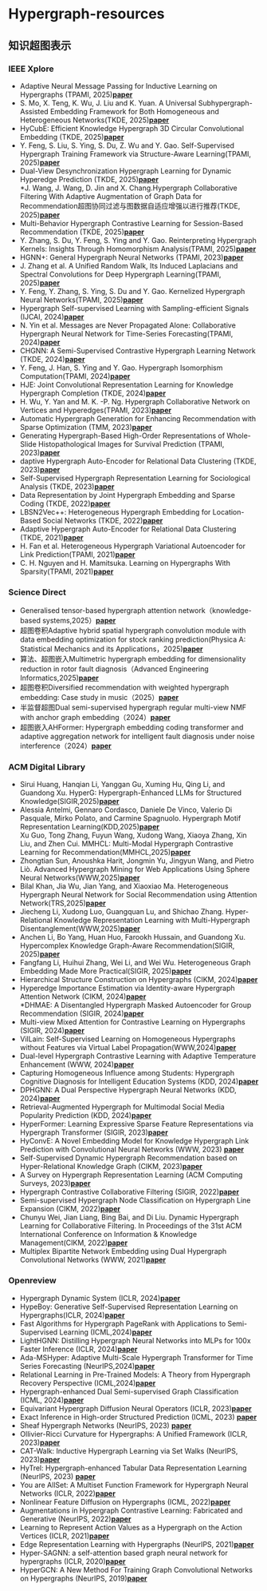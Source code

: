# Hypergraph-resources
## 知识超图表示<br>
### IEEE Xplore<br>
* Adaptive Neural Message Passing for Inductive Learning on Hypergraphs (TPAMI, 2025)[**paper**](https://ieeexplore.ieee.org/document/10612216)<br>
* S. Mo, X. Teng, K. Wu, J. Liu and K. Yuan. A Universal Subhypergraph-Assisted Embedding Framework for Both Homogeneous and Heterogeneous Networks(TKDE, 2025)[**paper**](https://ieeexplore.ieee.org/document/11045888)<br>
* HyCubE: Efficient Knowledge Hypergraph 3D Circular Convolutional Embedding (TKDE, 2025)[**paper**](https://ieeexplore.ieee.org/document/10845179)<br>
* Y. Feng, S. Liu, S. Ying, S. Du, Z. Wu and Y. Gao. Self-Supervised Hypergraph Training Framework via Structure-Aware Learning(TPAMI, 2025)[**paper**](https://ieeexplore.ieee.org/document/11106277)<br>
* Dual-View Desynchronization Hypergraph Learning for Dynamic Hyperedge Prediction (TKDE, 2025)[**paper**](https://ieeexplore.ieee.org/document/10771713)<br>
*J. Wang, J. Wang, D. Jin and X. Chang.Hypergraph Collaborative Filtering With Adaptive Augmentation of Graph Data for Recommendation超图协同过滤与图数据自适应增强以进行推荐(TKDE, 2025)[**paper**](https://ieeexplore.ieee.org/document/10877773)<br>
* Multi-Behavior Hypergraph Contrastive Learning for Session-Based Recommendation (TKDE, 2025)[**paper**](https://ieeexplore.ieee.org/document/10816604)<br>
* Y. Zhang, S. Du, Y. Feng, S. Ying and Y. Gao. Reinterpreting Hypergraph Kernels: Insights Through Homomorphism Analysis(TPAMI, 2025)[**paper**](https://ieeexplore.ieee.org/document/11159289)<br>
* HGNN+: General Hypergraph Neural Networks (TPAMI, 2023)[**paper**](https://ieeexplore.ieee.org/document/9795251)<br>
* J. Zhang et al. A Unified Random Walk, Its Induced Laplacians and Spectral Convolutions for Deep Hypergraph Learning(TPAMI, 2025)[**paper**](https://ieeexplore.ieee.org/document/11103747)<br>
* Y. Feng, Y. Zhang, S. Ying, S. Du and Y. Gao. Kernelized Hypergraph Neural Networks(TPAMI, 2025)[**paper**](https://ieeexplore.ieee.org/document/11063418)<br>
* Hypergraph Self-supervised Learning with Sampling-efficient Signals (IJCAI, 2024)[**paper**](https://www.ijcai.org/proceedings/2024/486)<br>
* N. Yin et al. Messages are Never Propagated Alone: Collaborative Hypergraph Neural Network for Time-Series Forecasting(TPAMI, 2024)[**paper**](https://ieeexplore.ieee.org/document/10314020)<br>
* CHGNN: A Semi-Supervised Contrastive Hypergraph Learning Network (TKDE, 2024)[**paper**](https://ieeexplore.ieee.org/document/10478209)<br>
* Y. Feng, J. Han, S. Ying and Y. Gao. Hypergraph Isomorphism Computation(TPAMI, 2024)[**paper**](https://ieeexplore.ieee.org/document/10398457)<br>
* HJE: Joint Convolutional Representation Learning for Knowledge Hypergraph Completion (TKDE, 2024)[**paper**](https://ieeexplore.ieee.org/document/10436025)<br>
* H. Wu, Y. Yan and M. K. -P. Ng. Hypergraph Collaborative Network on Vertices and Hyperedges(TPAMI, 2023)[**paper**](https://ieeexplore.ieee.org/document/9782536)<br>
* Automatic Hypergraph Generation for Enhancing Recommendation with Sparse Optimization (TMM, 2023)[**paper**](https://ieeexplore.ieee.org/document/10336546)<br>
* Generating Hypergraph-Based High-Order Representations of Whole-Slide Histopathological Images for Survival Prediction (TPAMI, 2023)[**paper**](https://ieeexplore.ieee.org/document/9903546)<br>
* daptive Hypergraph Auto-Encoder for Relational Data Clustering (TKDE, 2023)[**paper**](https://ieeexplore.ieee.org/document/9525190)<br>
* Self-Supervised Hypergraph Representation Learning for Sociological Analysis (TKDE, 2023)[**paper**](https://ieeexplore.ieee.org/document/10040228)<br>
* Data Representation by Joint Hypergraph Embedding and Sparse Coding (TKDE, 2022)[**paper**](https://ieeexplore.ieee.org/document/9141415)<br>
* LBSN2Vec++: Heterogeneous Hypergraph Embedding for Location-Based Social Networks (TKDE, 2022)[**paper**](https://ieeexplore.ieee.org/document/9099985)<br>
* Adaptive Hypergraph Auto-Encoder for Relational Data Clustering (TKDE, 2021)[**paper**](https://ieeexplore.ieee.org/document/9525190)<br>
* H. Fan et al. Heterogeneous Hypergraph Variational Autoencoder for Link Prediction(TPAMI, 2021)[**paper**](https://ieeexplore.ieee.org/document/9354594)<br>
* C. H. Nguyen and H. Mamitsuka. Learning on Hypergraphs With Sparsity(TPAMI, 2021)[**paper**](https://ieeexplore.ieee.org/document/9001176)<br>
### Science Direct<br>
* Generalised tensor-based hypergraph attention network（knowledge-based systems,2025）[**paper**](https://www.sciencedirect.com/science/article/pii/S0950705125017691)
* 超图卷积Adaptive hybrid spatial hypergraph convolution module with data embedding optimization for stock ranking prediction(Physica A: Statistical Mechanics and its Applications，2025)[**paper**](https://www.sciencedirect.com/science/article/pii/S0378437125006983)
* 算法、超图嵌入Multimetric hypergraph embedding for dimensionality reduction in rotor fault diagnosis（Advanced Engineering Informatics,2025)[**paper**](https://www.sciencedirect.com/science/article/pii/S1474034625003805)
* 超图卷积Diversified recommendation with weighted hypergraph embedding: Case study in music（2025）[**paper**](https://www.sciencedirect.com/science/article/pii/S092523122401676X)
* 半监督超图Dual semi-supervised hypergraph regular multi-view NMF with anchor graph embedding（2024）[**paper**](https://www.sciencedirect.com/science/article/pii/S0950705124012966)
* 超图嵌入AHFormer: Hypergraph embedding coding transformer and adaptive aggregation network for intelligent fault diagnosis under noise interference（2024）[**paper**](https://www.sciencedirect.com/science/article/pii/S1474034624001666)
### ACM Digital Library<br>
* Sirui Huang, Hanqian Li, Yanggan Gu, Xuming Hu, Qing Li, and Guandong Xu. HyperG: Hypergraph-Enhanced LLMs for Structured Knowledge(SIGIR,2025)[**paper**](https://dl.acm.org/doi/10.1145/3726302.3730002)<br>
* Alessia Antelmi, Gennaro Cordasco, Daniele De Vinco, Valerio Di Pasquale, Mirko Polato, and Carmine Spagnuolo. Hypergraph Motif Representation Learning(KDD,2025)[**paper**](https://dl.acm.org/doi/10.1145/3690624.3709274)<br>
Xu Guo, Tong Zhang, Fuyun Wang, Xudong Wang, Xiaoya Zhang, Xin Liu, and Zhen Cui. MMHCL: Multi-Modal Hypergraph Contrastive Learning for Recommendation(MMHCL,2025)[**paper**](https://dl.acm.org/doi/10.1145/3762665)<br>
* Zhongtian Sun, Anoushka Harit, Jongmin Yu, Jingyun Wang, and Pietro Liò. Advanced Hypergraph Mining for Web Applications Using Sphere Neural Networks(WWW,2025)[**paper**](https://dl.acm.org/doi/10.1145/3701716.3715577)<br>
* Bilal Khan, Jia Wu, Jian Yang, and Xiaoxiao Ma. Heterogeneous Hypergraph Neural Network for Social Recommendation using Attention Network(TRS,2025)[**paper**](https://dl.acm.org/doi/10.1145/3613964)<br>
* Jiecheng Li, Xudong Luo, Guangquan Lu, and Shichao Zhang. Hyper-Relational Knowledge Representation Learning with Multi-Hypergraph Disentanglement(WWW,2025)[**paper**](https://dl.acm.org/doi/10.1145/3696410.3714907)<br>
* Anchen Li, Bo Yang, Huan Huo, Farookh Hussain, and Guandong Xu. Hypercomplex Knowledge Graph-Aware Recommendation(SIGIR, 2025)[**paper**](https://dl.acm.org/doi/10.1145/3726302.3730001)<br>
* Fangfang Li, Huihui Zhang, Wei Li, and Wei Wu. Heterogeneous Graph Embedding Made More Practical(SIGIR, 2025)[**paper**](https://dl.acm.org/doi/10.1145/3726302.3729993)<br>
* Hierarchical Structure Construction on Hypergraphs (CIKM, 2024)[**paper**](https://dl.acm.org/doi/10.1145/3627673.3679765)<br>
* Hyperedge Importance Estimation via Identity-aware Hypergraph Attention Network (CIKM, 2024)[**paper**](https://dl.acm.org/doi/10.1145/3627673.3679685)<br>
*DHMAE: A Disentangled Hypergraph Masked Autoencoder for Group Recommendation (SIGIR, 2024)[**paper**](https://dl.acm.org/doi/10.1145/3626772.3657699)<br>
* Multi-view Mixed Attention for Contrastive Learning on Hypergraphs (SIGIR, 2024)[**paper**](https://dl.acm.org/doi/10.1145/3626772.3657897)<br>
* VilLain: Self-Supervised Learning on Homogeneous Hypergraphs without Features via Virtual Label Propagation(WWW,2024)[**paper**](https://dl.acm.org/doi/10.1145/3589334.3645454)<br>
* Dual-level Hypergraph Contrastive Learning with Adaptive Temperature Enhancement (WWW, 2024)[**paper**](https://dl.acm.org/doi/10.1145/3589335.3651493)<br>
* Capturing Homogeneous Influence among Students: Hypergraph Cognitive Diagnosis for Intelligent Education Systems (KDD, 2024)[**paper**](https://dl.acm.org/doi/10.1145/3637528.3672002)<br>
* DPHGNN: A Dual Perspective Hypergraph Neural Networks (KDD, 2024)[**paper**](https://dl.acm.org/doi/10.1145/3637528.3672047)<br>
* Retrieval-Augmented Hypergraph for Multimodal Social Media Popularity Prediction (KDD, 2024)[**paper**](https://dl.acm.org/doi/10.1145/3637528.3672041)<br>
* HyperFormer: Learning Expressive Sparse Feature Representations via Hypergraph Transformer (SIGIR, 2023)[**paper**](https://dl.acm.org/doi/10.1145/3539618.3591999)<br>
* HyConvE: A Novel Embedding Model for Knowledge Hypergraph Link Prediction with Convolutional Neural Networks (WWW, 2023) [**paper**](https://dl.acm.org/doi/10.1145/3543507.3583256)<br>
* Self-Supervised Dynamic Hypergraph Recommendation based on Hyper-Relational Knowledge Graph (CIKM, 2023)[**paper**](https://dl.acm.org/doi/abs/10.1145/3583780.3615054)<br>
* A Survey on Hypergraph Representation Learning (ACM Computing Surveys, 2023)[**paper**](https://dl.acm.org/doi/full/10.1145/3605776)<br>
* Hypergraph Contrastive Collaborative Filtering (SIGIR, 2022)[**paper**](https://dl.acm.org/doi/10.1145/3477495.3532058)<br>
* Semi-supervised Hypergraph Node Classification on Hypergraph Line Expansion (CIKM, 2022)[**paper**](https://dl.acm.org/doi/10.1145/3511808.3557447)<br>
* Chunyu Wei, Jian Liang, Bing Bai, and Di Liu. Dynamic Hypergraph Learning for Collaborative Filtering. In Proceedings of the 31st ACM International Conference on Information &amp; Knowledge Management(CIKM, 2022)[**paper**](https://dl.acm.org/doi/10.1145/3511808.3557301)<br>
* Multiplex Bipartite Network Embedding using Dual Hypergraph Convolutional Networks (WWW, 2021)[**paper**](https://dl.acm.org/doi/10.1145/3442381.3449954)<br>
### Openreview<br>
* Hypergraph Dynamic System (ICLR, 2024)[**paper**](https://openreview.net/forum?id=NLbRvr840Q)<br>
* HypeBoy: Generative Self-Supervised Representation Learning on Hypergraphs(ICLR, 2024)[**paper**](https://openreview.net/forum?id=DZUzOKE6og)<br>
* Fast Algorithms for Hypergraph PageRank with Applications to Semi-Supervised Learning (ICML,2024)[**paper**](https://proceedings.mlr.press/v235/ameranis24a.html)<br>
* LightHGNN: Distilling Hypergraph Neural Networks into MLPs for 100x Faster Inference (ICLR, 2024)[**paper**](https://openreview.net/forum?id=lHasEfGsXL)<br>
* Ada-MSHyper: Adaptive Multi-Scale Hypergraph Transformer for Time Series Forecasting (NeurIPS,2024)[**paper**](https://openreview.net/forum?id=RNbrIQ0se8)<br>
* Relational Learning in Pre-Trained Models: A Theory from Hypergraph Recovery Perspective (ICML,2024)[**paper**](https://proceedings.mlr.press/v235/chen24l.html)<br>
* Hypergraph-enhanced Dual Semi-supervised Graph Classification (ICML, 2024)[**paper**](https://proceedings.mlr.press/v235/ju24a.html)<br>
* Equivariant Hypergraph Diffusion Neural Operators (ICLR, 2023)[**paper**](https://openreview.net/forum?id=RiTjKoscnNd)<br>
* Exact Inference in High-order Structured Prediction (ICML, 2023) [**paper**](https://openreview.net/forum?id=a032h8Jb9I)<br>
* Sheaf Hypergraph Networks (NeurIPS, 2023) [**paper**](https://openreview.net/forum?id=NvcVXzJvhX)<br>
* Ollivier-Ricci Curvature for Hypergraphs: A Unified Framework (ICLR, 2023)[**paper**](https://openreview.net/forum?id=sPCKNl5qDps)<br>
* CAT-Walk: Inductive Hypergraph Learning via Set Walks (NeurIPS, 2023)[**paper**](https://openreview.net/forum?id=QG4nJBNEar)<br>
* HyTrel: Hypergraph-enhanced Tabular Data Representation Learning (NeurIPS, 2023) [**paper**](https://openreview.net/forum?id=7vqlzODS28)<br>
* You are AllSet: A Multiset Function Framework for Hypergraph Neural Networks (ICLR, 2022)[**paper**](https://openreview.net/forum?id=hpBTIv2uy_E)<br>
* Nonlinear Feature Diffusion on Hypergraphs (ICML, 2022)[**paper**](https://proceedings.mlr.press/v162/prokopchik22a.html)<br>
* Augmentations in Hypergraph Contrastive Learning: Fabricated and Generative (NeurIPS, 2022)[**paper**](https://openreview.net/forum?id=igMc_C9pgYG)<br>
* Learning to Represent Action Values as a Hypergraph on the Action Vertices (ICLR, 2021)[**paper**](https://openreview.net/forum?id=Xv_s64FiXTv)<br>
* Edge Representation Learning with Hypergraphs (NeurIPS, 2021)[**paper**](https://proceedings.neurips.cc/paper/2021/hash/3def184ad8f4755ff269862ea77393dd-Abstract.html)<br>
* Hyper-SAGNN: a self-attention based graph neural network for hypergraphs (ICLR, 2020)[**paper**](https://openreview.net/forum?id=ryeHuJBtPH)<br>
* HyperGCN: A New Method For Training Graph Convolutional Networks on Hypergraphs (NeurIPS, 2019)[**paper**](https://papers.nips.cc/paper/2019/hash/1efa39bcaec6f3900149160693694536-Abstract.html)<br>



